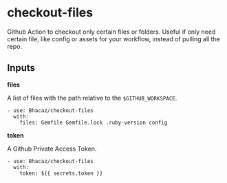 # checkout-files
Github Action to checkout only certain files or folders. 
Useful if only need certain file, like config or
 assets for your workflow, instead of pulling all the repo.

## Inputs

**files**

A list of files with the path relative to the `$GITHUB_WORKSPACE`.

```
- use: Bhacaz/checkout-files
  with:
    files: Gemfile Gemfile.lock .ruby-version config
```

**token**

A Github Private Access Token.

```
- use: Bhacaz/checkout-files
  with:
    token: ${{ secrets.token }}
```

